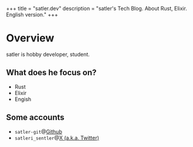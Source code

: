 +++
title = "satler.dev"
description = "satler's Tech Blog. About Rust, Elixir. English version."
+++

# Overview

satler is hobby developer, student.

## What does he focus on?

- Rust
- Elixir
- Engish

## Some accounts

- `satler-git`@[Github](https://github.com/satler-git)
- `satleri_sentler`@[X (a.k.a. Twitter)](https://twitter.com/satleri_sentler)
